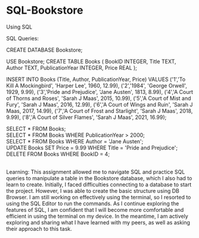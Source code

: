 # SQL-Bookstore
Using SQL 

SQL Queries: <br>

CREATE DATABASE Bookstore;<br>

USE Bookstore;
CREATE TABLE Books (
    BookID INTEGER,
    Title TEXT,
    Author TEXT,
    PublicationYear INTEGER,
    Price REAL
);<br>

INSERT INTO Books (Title, Author, PublicationYear, Price) VALUES
    ('1','To Kill A Mockingbird', 'Harper Lee', 1960, 12.99),
    ('2','1984', 'George Orwell', 1929, 9.99),
    ('3','Pride and Prejudice', 'Jane Austen', 1813, 8.99),
    ('4','A Court of Thorns and Roses', 'Sarah J Maas', 2015, 10.99),
    ('5','A Court of Mist and Fury', 'Sarah J Maas', 2016, 12.99),
    ('6','A Court of Wings and Ruin', 'Sarah J Maas, 2017, 14.99),
    ('7','A Court of Frost and Starlight', 'Sarah J Maas', 2018, 9.99),
    ('8','A Court of Silver Flames', 'Sarah J Maas', 2021, 16.99); <br>
    
  SELECT * FROM Books;<br>
  SELECT * FROM Books WHERE PublicationYear > 2000;<br>
  SELECT * FROM Books WHERE Author = 'Jane Austen';<br>
  UPDATE Books SET Price = 9.99 WHERE Title = 'Pride and Prejudice';<br>
  DELETE FROM Books WHERE BookID = 4;<br>
  <br>

Learning:
This assignment allowed me to navigate SQL and practice SQL queries to manipulate a table in the Bookstore 
database, which I also had to learn to create. Initially, I faced difficulties connecting to a database to 
start the project. However, I was able to create the basic structure using DB Browser. I am still working on 
effectively using the terminal, so I resorted to using the SQL Editor to run the commands. As I continue 
exploring the features of SQL, I am confident that I will become more comfortable and efficient in using the 
terminal on my device. In the meantime, I am actively exploring and sharing what I have learned with my 
peers, as well as asking their approach to this task.




